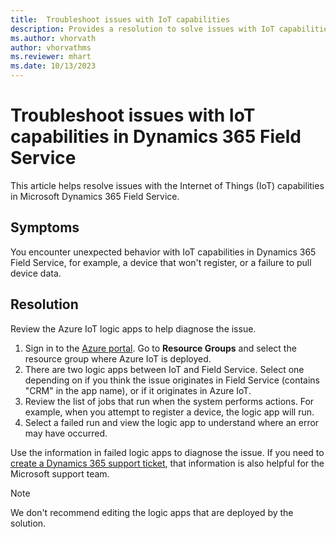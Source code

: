 ```yaml
---
title:  Troubleshoot issues with IoT capabilities
description: Provides a resolution to solve issues with IoT capabilities in Dynamics 365 Field Service.
ms.author: vhorvath
author: vhorvathms
ms.reviewer: mhart
ms.date: 10/13/2023
---
```

# Troubleshoot issues with IoT capabilities in Dynamics 365 Field Service

This article helps resolve issues with the Internet of Things (IoT) capabilities in Microsoft Dynamics 365 Field Service.

## Symptoms

You encounter unexpected behavior with IoT capabilities in Dynamics 365 Field Service, for example, a device that won't register, or a failure to pull device data.

## Resolution

Review the Azure IoT logic apps to help diagnose the issue.

1. Sign in to the [Azure portal](https://portal.azure.com). Go to **Resource Groups** and select the resource group where Azure IoT is deployed.
2. There are two logic apps between IoT and Field Service. Select one depending on if you think the issue originates in Field Service (contains "CRM" in the app name), or if it originates in Azure IoT.
3. Review the list of jobs that run when the system performs actions. For example, when you attempt to register a device, the logic app will run.
4. Select a failed run and view the logic app to understand where an error may have occurred.

Use the information in failed logic apps to diagnose the issue. If you need to [create a Dynamics 365 support ticket](https://dynamics.microsoft.com/contact-us/), that information is also helpful for the Microsoft support team.

> [!NOTE]
> We don't recommend editing the logic apps that are deployed by the solution.
